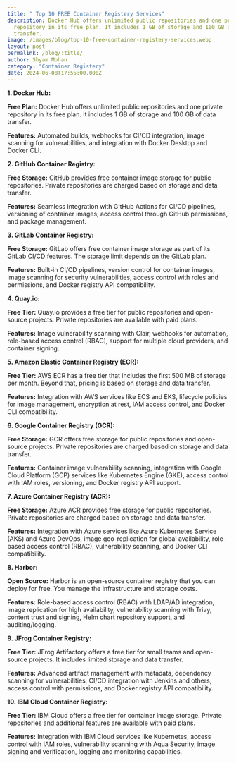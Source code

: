 ```yaml
---
title: " Top 10 FREE Container Registery Services"
description: Docker Hub offers unlimited public repositories and one private
  repository in its free plan. It includes 1 GB of storage and 100 GB of data
  transfer.
image: /images/blog/top-10-free-container-registery-services.webp
layout: post
permalink: /blog/:title/
author: Shyam Mohan
category: "Container Registery"
date: 2024-06-08T17:55:00.000Z
---
```


**1.  Docker Hub:**
    

**Free Plan:** Docker Hub offers unlimited public repositories and one private repository in its free plan. It includes 1 GB of storage and 100 GB of data transfer.

**Features:** Automated builds, webhooks for CI/CD integration, image scanning for vulnerabilities, and integration with Docker Desktop and Docker CLI.

**2.  GitHub Container Registry:**
    

**Free Storage:** GitHub provides free container image storage for public repositories. Private repositories are charged based on storage and data transfer.

**Features:** Seamless integration with GitHub Actions for CI/CD pipelines, versioning of container images, access control through GitHub permissions, and package management.

**3.  GitLab Container Registry:**
    

**Free Storage:** GitLab offers free container image storage as part of its GitLab CI/CD features. The storage limit depends on the GitLab plan.

**Features:** Built-in CI/CD pipelines, version control for container images, image scanning for security vulnerabilities, access control with roles and permissions, and Docker registry API compatibility.

**4.  Quay.io:**
    

**Free Tier:** Quay.io provides a free tier for public repositories and open-source projects. Private repositories are available with paid plans.

**Features:** Image vulnerability scanning with Clair, webhooks for automation, role-based access control (RBAC), support for multiple cloud providers, and container signing.

**5.  Amazon Elastic Container Registry (ECR):**
    

**Free Tier:** AWS ECR has a free tier that includes the first 500 MB of storage per month. Beyond that, pricing is based on storage and data transfer.

**Features:** Integration with AWS services like ECS and EKS, lifecycle policies for image management, encryption at rest, IAM access control, and Docker CLI compatibility.

**6.  Google Container Registry (GCR):**
    

**Free Storage:** GCR offers free storage for public repositories and open-source projects. Private repositories are charged based on storage and data transfer.

**Features:** Container image vulnerability scanning, integration with Google Cloud Platform (GCP) services like Kubernetes Engine (GKE), access control with IAM roles, versioning, and Docker registry API support.

**7.  Azure Container Registry (ACR):**
    

**Free Storage:** Azure ACR provides free storage for public repositories. Private repositories are charged based on storage and data transfer.

**Features:** Integration with Azure services like Azure Kubernetes Service (AKS) and Azure DevOps, image geo-replication for global availability, role-based access control (RBAC), vulnerability scanning, and Docker CLI compatibility.

**8.  Harbor:**
    

**Open Source:** Harbor is an open-source container registry that you can deploy for free. You manage the infrastructure and storage costs.

**Features:** Role-based access control (RBAC) with LDAP/AD integration, image replication for high availability, vulnerability scanning with Trivy, content trust and signing, Helm chart repository support, and auditing/logging.

**9.  JFrog Container Registry:**
    

**Free Tier:** JFrog Artifactory offers a free tier for small teams and open-source projects. It includes limited storage and data transfer.

**Features:** Advanced artifact management with metadata, dependency scanning for vulnerabilities, CI/CD integration with Jenkins and others, access control with permissions, and Docker registry API compatibility.

**10.  IBM Cloud Container Registry:**
    

**Free Tier:** IBM Cloud offers a free tier for container image storage. Private repositories and additional features are available with paid plans.

**Features:** Integration with IBM Cloud services like Kubernetes, access control with IAM roles, vulnerability scanning with Aqua Security, image signing and verification, logging and monitoring capabilities.
